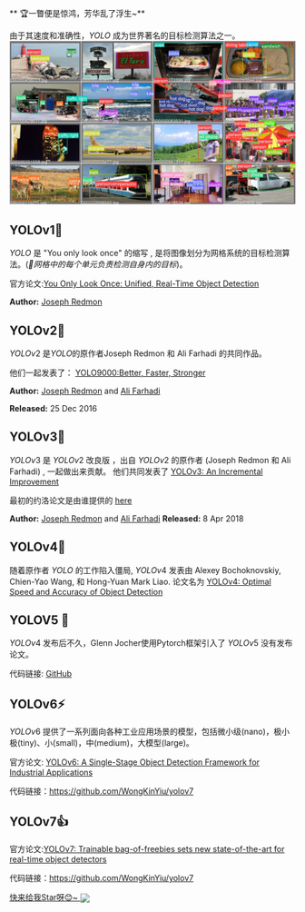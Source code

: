 ** 🏆一瞥便是惊鸿，芳华乱了浮生~**

 由于其速度和准确性，$YOLO$ 成为世界著名的目标检测算法之一。
<img src="00_yolo_history_imgs/labels.jpg">

## YOLOv1🎉

$YOLO$ 是 "You only look once" 的缩写 , 是将图像划分为网格系统的目标检测算法。(*🤔️网格中的每个单元负责检测自身内的目标*)。

官方论文:[You Only Look Once: Unified, Real-Time Object Detection](https://arxiv.org/abs/1506.02640) 

**Author:** [Joseph Redmon](https://pjreddie.com/)

## YOLOv2🌟

$YOLOv2$  是$YOLO$的原作者Joseph Redmon 和 Ali Farhadi 的共同作品。

他们一起发表了： [YOLO9000:Better, Faster, Stronger](https://arxiv.org/abs/1612.08242v1)

**Author:** [Joseph Redmon](https://pjreddie.com/) and [Ali Farhadi](https://www.cs.washington.edu/people/faculty/ali)

**Released:** 25 Dec 2016

## YOLOv3🌟

$YOLOv3$ 是 $YOLOv2$ 改良版 ，出自 $YOLOv2$ 的原作者 (Joseph Redmon 和 Ali Farhadi) , 一起做出来贡献。
他们共同发表了 [YOLOv3: An Incremental Improvement](https://arxiv.org/abs/1804.02767v1)

最初的约洛论文是由谁提供的 [here](https://pjreddie.com/darknet/yolo/)

**Author:** [Joseph Redmon](https://pjreddie.com/) and [Ali Farhadi](https://www.cs.washington.edu/people/faculty/ali)
**Released:** 8 Apr 2018

## YOLOv4🍰

随着原作者 $YOLO$ 的工作陷入僵局, $YOLOv4$ 发表由 Alexey Bochoknovskiy, Chien-Yao Wang, 和 Hong-Yuan Mark Liao. 论文名为 [YOLOv4: Optimal Speed and Accuracy of Object Detection](https://arxiv.org/abs/2004.10934v1)



## YOLOV5 🚀

$YOLOv4$ 发布后不久，Glenn Jocher使用Pytorch框架引入了 $YOLOv5$ 没有发布论文。

代码链接: [GitHub](https://github.com/ultralytics/yolov5)


## YOLOv6⚡
$YOLOv6$ 提供了一系列面向各种工业应用场景的模型，包括微小级(nano)，极小极(tiny)、小(small)，中(medium)，大模型(large)。

官方论文: [YOLOv6: A Single-Stage Object Detection Framework for Industrial Applications](https://arxiv.org/abs/2209.02976)

代码链接：https://github.com/WongKinYiu/yolov7

## YOLOv7👍

官方论文:[YOLOv7: Trainable bag-of-freebies sets new state-of-the-art for real-time object detectors](https://arxiv.org/abs/2207.02696)

代码链接：https://github.com/WongKinYiu/yolov7














<a href="https://github.com/Oneflow-Inc/one-yolov5" target="blank" >
快来给我Star呀😊~
<img src="https://oneflow-static.oss-cn-beijing.aliyuncs.com/one-yolo/document/concluding_remarks.gif" align="center">
</a>

